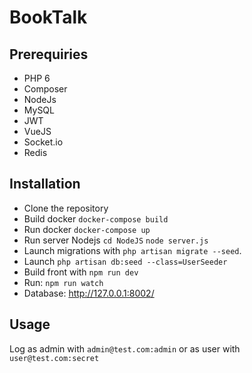 
# BookTalk


## Prerequiries
- PHP 6
- Composer
- NodeJs
- MySQL
- JWT
- VueJS
- Socket.io
- Redis

## Installation
- Clone the repository
- Build docker `docker-compose build`
- Run docker `docker-compose up`
- Run server Nodejs `cd NodeJS` `node server.js`
- Launch migrations with `php artisan migrate --seed`.
- Launch `php artisan db:seed --class=UserSeeder`
- Build front with `npm run dev`
- Run: `npm run watch`
- Database: http://127.0.0.1:8002/


## Usage

Log as admin with `admin@test.com:admin` or as user with `user@test.com:secret`

